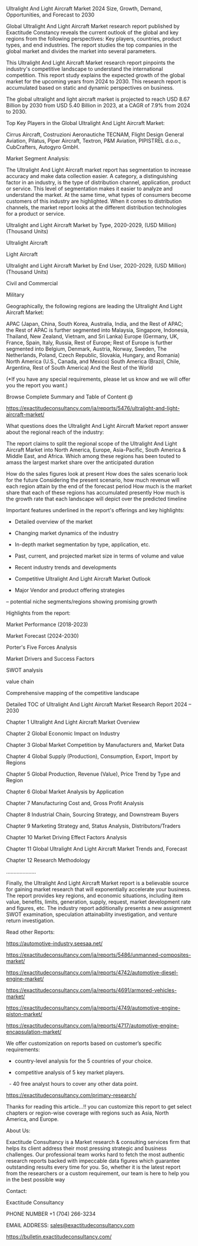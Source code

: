 Ultralight And Light Aircraft Market 2024 Size, Growth, Demand, Opportunities, and Forecast to 2030

Global Ultralight And Light Aircraft Market research report published by Exactitude Constancy reveals the current outlook of the global and key regions from the following perspectives: Key players, countries, product types, and end industries. The report studies the top companies in the global market and divides the market into several parameters.

This Ultralight And Light Aircraft Market research report pinpoints the industry's competitive landscape to understand the international competition. This report study explains the expected growth of the global market for the upcoming years from 2024 to 2030. This research report is accumulated based on static and dynamic perspectives on business.

The global ultralight and light aircraft market is projected to reach USD 8.67 Billion by 2030 from USD 5.40 Billion in 2023, at a CAGR of 7.9% from 2024 to 2030.

Top Key Players in the Global Ultralight And Light Aircraft Market:

Cirrus Aircraft, Costruzioni Aeronautiche TECNAM, Flight Design General Aviation, Pilatus, Piper Aircraft, Textron, P&M Aviation, PIPISTREL d.o.o., CubCrafters, Autogyro GmbH.

Market Segment Analysis:

The Ultralight And Light Aircraft market report has segmentation to increase accuracy and make data collection easier. A category, a distinguishing factor in an industry, is the type of distribution channel, application, product or service. This level of segmentation makes it easier to analyze and understand the market. At the same time, what types of consumers become customers of this industry are highlighted. When it comes to distribution channels, the market report looks at the different distribution technologies for a product or service.

Ultralight and Light Aircraft Market by Type, 2020-2029, (USD Million) (Thousand Units)

Ultralight Aircraft

Light Aircraft

Ultralight and Light Aircraft Market by End User, 2020-2029, (USD Million) (Thousand Units)

Civil and Commercial

Military

Geographically, the following regions are leading the Ultralight And Light Aircraft Market:

APAC (Japan, China, South Korea, Australia, India, and the Rest of APAC; the Rest of APAC is further segmented into Malaysia, Singapore, Indonesia, Thailand, New Zealand, Vietnam, and Sri Lanka)
Europe (Germany, UK, France, Spain, Italy, Russia, Rest of Europe; Rest of Europe is further segmented into Belgium, Denmark, Austria, Norway, Sweden, The Netherlands, Poland, Czech Republic, Slovakia, Hungary, and Romania)
North America (U.S., Canada, and Mexico)
South America (Brazil, Chile, Argentina, Rest of South America)
And the Rest of the World

(*If you have any special requirements, please let us know and we will offer you the report you want.)

Browse Complete Summary and Table of Content @

https://exactitudeconsultancy.com/ja/reports/5476/ultralight-and-light-aircraft-market/

What questions does the Ultralight And Light Aircraft Market report answer about the regional reach of the industry:

The report claims to split the regional scope of the Ultralight And Light Aircraft Market into North America, Europe, Asia-Pacific, South America & Middle East, and Africa. Which among these regions has been touted to amass the largest market share over the anticipated duration

How do the sales figures look at present How does the sales scenario look for the future
Considering the present scenario, how much revenue will each region attain by the end of the forecast period
How much is the market share that each of these regions has accumulated presently
How much is the growth rate that each landscape will depict over the predicted timeline

Important features underlined in the report's offerings and key highlights:

- Detailed overview of the market

- Changing market dynamics of the industry

- In-depth market segmentation by type, application, etc.

- Past, current, and projected market size in terms of volume and value

- Recent industry trends and developments

- Competitive Ultralight And Light Aircraft Market Outlook

- Major Vendor and product offering strategies

– potential niche segments/regions showing promising growth

Highlights from the report:

Market Performance (2018-2023)

Market Forecast (2024-2030)

Porter's Five Forces Analysis

Market Drivers and Success Factors

SWOT analysis

value chain

Comprehensive mapping of the competitive landscape

Detailed TOC of Ultralight And Light Aircraft Market Research Report 2024 – 2030

Chapter 1 Ultralight And Light Aircraft Market Overview

Chapter 2 Global Economic Impact on Industry

Chapter 3 Global Market Competition by Manufacturers and, Market Data

Chapter 4 Global Supply (Production), Consumption, Export, Import by Regions

Chapter 5 Global Production, Revenue (Value), Price Trend by Type and Region

Chapter 6 Global Market Analysis by Application

Chapter 7 Manufacturing Cost and, Gross Profit Analysis

Chapter 8 Industrial Chain, Sourcing Strategy, and Downstream Buyers

Chapter 9 Marketing Strategy and, Status Analysis, Distributors/Traders

Chapter 10 Market Driving Effect Factors Analysis

Chapter 11 Global Ultralight And Light Aircraft Market Trends and, Forecast

Chapter 12 Research Methodology

………………..

Finally, the Ultralight And Light Aircraft Market report is a believable source for gaining market research that will exponentially accelerate your business. The report provides key regions, and economic situations, including item value, benefits, limits, generation, supply, request, market development rate and figures, etc. The industry report additionally presents a new assignment SWOT examination, speculation attainability investigation, and venture return investigation.

Read other Reports:

https://automotive-industry.seesaa.net/

https://exactitudeconsultancy.com/ja/reports/5486/unmanned-composites-market/

https://exactitudeconsultancy.com/ja/reports/4742/automotive-diesel-engine-market/

https://exactitudeconsultancy.com/ja/reports/4691/armored-vehicles-market/

https://exactitudeconsultancy.com/ja/reports/4749/automotive-engine-piston-market/

https://exactitudeconsultancy.com/ja/reports/4717/automotive-engine-encapsulation-market/

We offer customization on reports based on customer’s specific requirements:

- country-level analysis for the 5 countries of your choice.

- competitive analysis of 5 key market players.

  - 40 free analyst hours to cover any other data point.

https://exactitudeconsultancy.com/primary-research/

Thanks for reading this article...!! you can customize this report to get select chapters or region-wise coverage with regions such as Asia, North America, and Europe.

About Us:

Exactitude Consultancy is a Market research & consulting services firm that helps its client address their most pressing strategic and business challenges. Our professional team works hard to fetch the most authentic research reports backed with impeccable data figures which guarantee outstanding results every time for you. So, whether it is the latest report from the researchers or a custom requirement, our team is here to help you in the best possible way

Contact:

Exactitude Consultancy

PHONE NUMBER +1 (704) 266-3234

EMAIL ADDRESS: sales@exactitudeconsultancy.com

https://bulletin.exactitudeconsultancy.com/

